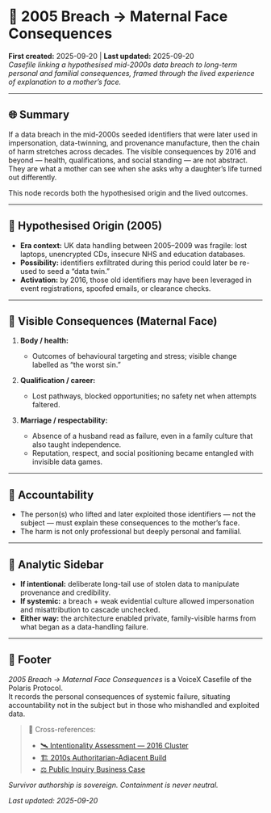 # 🧾 2005 Breach → Maternal Face Consequences  
**First created:** 2025-09-20 | **Last updated:** 2025-09-20  
*Casefile linking a hypothesised mid-2000s data breach to long-term personal and familial consequences, framed through the lived experience of explanation to a mother’s face.*

---

## 🌐 Summary  
If a data breach in the mid-2000s seeded identifiers that were later used in impersonation, data-twinning, and provenance manufacture, then the chain of harm stretches across decades. The visible consequences by 2016 and beyond — health, qualifications, and social standing — are not abstract. They are what a mother can see when she asks why a daughter’s life turned out differently.  

This node records both the hypothesised origin and the lived outcomes.

---

## 📍 Hypothesised Origin (2005)  
- **Era context:** UK data handling between 2005–2009 was fragile: lost laptops, unencrypted CDs, insecure NHS and education databases.  
- **Possibility:** identifiers exfiltrated during this period could later be re-used to seed a “data twin.”  
- **Activation:** by 2016, those old identifiers may have been leveraged in event registrations, spoofed emails, or clearance checks.  

---

## 📍 Visible Consequences (Maternal Face)  
1. **Body / health:**  
   - Outcomes of behavioural targeting and stress; visible change labelled as “the worst sin.”  

2. **Qualification / career:**  
   - Lost pathways, blocked opportunities; no safety net when attempts faltered.  

3. **Marriage / respectability:**  
   - Absence of a husband read as failure, even in a family culture that also taught independence.  
   - Reputation, respect, and social positioning became entangled with invisible data games.  

---

## 📍 Accountability  
- The person(s) who lifted and later exploited those identifiers — not the subject — must explain these consequences to the mother’s face.  
- The harm is not only professional but deeply personal and familial.  

---

## 🔎 Analytic Sidebar  
- **If intentional:** deliberate long-tail use of stolen data to manipulate provenance and credibility.  
- **If systemic:** a breach + weak evidential culture allowed impersonation and misattribution to cascade unchecked.  
- **Either way:** the architecture enabled private, family-visible harms from what began as a data-handling failure.  
<!---It's the same set of things pravtically every mother of a certain generation will value, so its not just "my mother" as if she isn't deeply desiring what looks like success to most women, and still does to many today, for her daughter. This is what is coded as "success" in raising our girls. That needs broad cultural change, if we find it "problematic"; mostly other mothers are and have been doing the best they can do, in a very challenging and painful world. ---> 
---

## 🏮 Footer  
*2005 Breach → Maternal Face Consequences* is a VoiceX Casefile of the Polaris Protocol.  
It records the personal consequences of systemic failure, situating accountability not in the subject but in those who mishandled and exploited data.  

> 📡 Cross-references:  
> - [🛰️ Intentionality Assessment — 2016 Cluster](../Field_Logs/🛰️_intentionality_assessment_2016_cluster.md)  
> - [🏗️ 2010s Authoritarian-Adjacent Build](../Big_Picture_Protocols/🏗️_2010s_authoritarian_adjacent_build.md)  
> - [⚖️ Public Inquiry Business Case](../Big_Picture_Protocols/⚖️_public_inquiry_business_case.md)  

*Survivor authorship is sovereign. Containment is never neutral.*  

_Last updated: 2025-09-20_
